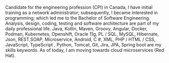 Candidate for the engineering profession (CPI) in Canada, I have initial training as a network administrator; subsequently,
I became interested in programming; which led me to the Bachelor of Software Engineering.
Analysis, design, coding, testing and software architecture are part of my daily professional life. 
Java, Kotlin, Maven, Groovy, Angular, Docker, Podman, Kubernetes, Openshift, Oracle 11g, PL / SQL, MySQL, Hibernate, 
Json, REST,SOAP, Microservice, Android, C #, XML, PHP / HTML / CSS, JavaScript, TypeScript , Python, Tomcat, Git,
Jira, JPA, Spring boot are my skills keywords. As of today, I am moving towards cloud microservices (Red Hat).

<!---
julesTchamba/julesTchamba is a ✨ special ✨ repository because its `README.md` (this file) appears on your GitHub profile.
You can click the Preview link to take a look at your changes.
--->
